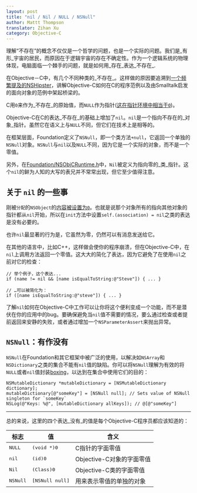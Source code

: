 ```yaml
---
layout: post
title: "nil / Nil / NULL / NSNull"
author: Mattt Thompson
translator: Zihan Xu
category: Objective-C
---
```


理解“不存在”的概念不仅仅是一个哲学的问题，也是一个实际的问题。我们是_有形_宇宙的居民，而原因在于逻辑宇宙的存在不确定性。作为一个逻辑系统的物理体现，电脑面临一个棘手的问题，就是如何用_存在_表达_不存在_.

在Objective－C中，有几个不同种类的_不存在_。这样做的原因要追溯到[一个频繁提及的NSHipster](http://nshipster.com/ns_enum-ns_options/)，讲解Objective-C如何在C的程序范例以及由Smalltalk启发的面向对象的范例中架起桥梁的。

C用`0`来作为_不存在_的原始值，而`NULL`作为指针([这在指针环境中相当于`0`](http://c-faq.com/null/nullor0.html))。

Objective-C在C的表达_不存在_的基础上增加了`nil`。`nil`是一个指向不存在的_对象_指针。虽然它在语义上与`NULL`不同，但它们在技术上是相等的。

在框架层面，Foundation定义了`NSNull`，即一个类方法`+null`，它返回一个单独的`NSNull`对象。`NSNull`与`nil`以及`NULL`不同，因为它是一个实际的对象，而不是一个零值。

另外，在[Foundation/NSObjCRuntime.h](https://gist.github.com/4469665)中，`Nil`被定义为指向零的_类_指针。这个`nil`的鲜为人知的大写的表兄并不常常出现，但它至少值得注意。

## 关于 `nil` 的一些事

刚被`分配`的`NSObject`的[内容被设置为`0`](https://developer.apple.com/library/mac/#documentation/Cocoa/Reference/Foundation/Classes/NSObject_Class/Reference/Reference.html)。也就是说那个对象所有的指向其他对象的指针都从`nil`开始，所以在`init`方法中设置`self.(association) = nil`之类的表达是没有必要的。

也许`nil`最显著的行为是，它虽然为零，仍然可以有消息发送给它。

在其他的语言中，比如C++，这样做会使你的程序崩溃，但在Objective-C中，在`nil`上调用方法返回一个零值。这大大的简化了表达，因为它避免了在使用`nil`之前对它的检查：

~~~{objective-c}
// 举个例子，这个表达...
if (name != nil && [name isEqualToString:@"Steve"]) { ... }

// …可以被简化为：
if ([name isEqualToString:@"steve"]) { ... }
~~~

了解`nil`如何在Objective-C中工作可以让你将这个便利变成一个功能，而不是潜伏在你的应用中的bug。要确保避免当`nil`值不需要的情况，要么通过检查或者提前返回来安静的失败，或者通过增加一个`NSParameterAssert`来抛出异常。

## `NSNull`：有作没有

`NSNull`在Foundation和其它框架中被广泛的使用，以解决如`NSArray`和`NSDictionary`之类的集合不能有`nil`值的缺陷。你可以将`NSNull`理解为有效的将`NULL`或者`nil`值封装[boxing][1]，以达到在集合中使用它们的目的：

~~~{objective-c}
NSMutableDictionary *mutableDictionary = [NSMutableDictionary dictionary];
mutableDictionary[@"someKey"] = [NSNull null]; // Sets value of NSNull singleton for `someKey`
NSLog(@"Keys: %@", [mutableDictionary allKeys]); // @[@"someKey"]
~~~

---

总的来说，这里的四个表达_没有_的值是每个Objective-C程序员都应该知道的：

<table>
  <thead>
    <tr>
      <th>标志</th>
      <th>值</th>
      <th>含义</th>
    </tr>
  </thead>
  <tbody>
    <tr>
      <td><tt>NULL</tt></td>
      <td><tt>(void *)0</tt></td>
      <td>C指针的字面零值</td>
    </tr>
    <tr>
      <td><tt>nil</tt></td>
      <td><tt>(id)0</tt></td>
      <td>Objective-C对象的字面零值</td>
    </tr>
    <tr>
      <td><tt>Nil</tt></td>
      <td><tt>(Class)0</tt></td>
      <td>Objective-C类的字面零值</td>
    </tr>
    <tr>
      <td><tt>NSNull</tt></td>
      <td><tt>[NSNull null]</tt></td>
      <td>用来表示零值的单独的对象</td>
    </tr>
  </tbody>
</table>

[1]: http://en.wikipedia.org/wiki/Object_type_(object-oriented_programming)#Boxing
